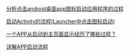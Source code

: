 [分析点击android桌面app图标启动应用程序的过程](https://blog.csdn.net/hehe26/article/details/51460057)

[启动Activity的流程(Launcher中点击图标启动)](https://blog.csdn.net/u010780612/article/details/52330259)

[一个APP从启动到主页面显示经历了哪些过程？](https://www.jianshu.com/p/a72c5ccbd150)

[详解APP启动流程 ](https://blog.csdn.net/say_from_wen/article/details/79103503)

